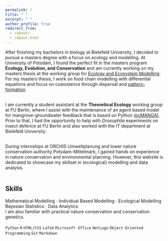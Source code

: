 ```yaml
---
permalink: /
title: " "
excerpt: " "
author_profile: true
redirect_from: 
  - /about/
  - /about.html
---
```


After finishing my bachelors in biology at Bielefeld University, I decided to pursue a masters degree with a focus on ecology and modelling. At University of Potsdam, I found the perfect fit in the masters program **Ecology, Evolution, and Conservation** and am currently working on my masters thesis at the working group for [Ecology and Ecosystem Modelling](https://www.uni-potsdam.de/en/ibb-ecology/overview).  
For my masters thesis, I work on food chain modelling with differential equations and focus on coexistence through dispersal and [pattern-formation](https://onlinelibrary.wiley.com/doi/full/10.1111/ele.13880).  
<br>

I am currently a student assistant at the **Theoretical Ecology** working group at FU Berlin, where I assist with the maintenance of an agent based model for mangrove-groundwater feedback that is based on Python [(pyMANGA)](https://pymanga.netlify.app/). Prior to that, I had the opportunity to help with *Drosophila* experiments on insect defence at FU Berlin and also worked with the IT department at Bielefeld University.   
<br>

During internships at ORCHIS Umweltplanung and lower nature conservation authority Potsdam-Mittelmark, I gained hands on experience in nature conservation and environmental planning. However, this website is dedicated to showcase my skillset in (ecological) modelling and data analysis.  
<br>

## Skills 

Mathematical Modelling $\cdot$ Individual Based Modelling $\cdot$ Ecological Modelling  
Bayesian Statistics $\cdot$ Data Analytics   
I am also familiar with practical nature conservation and conservation genetics.     
<br>
`Python` `R` `HTML/CSS` `LaTeX` `Microsoft Office` `NetLogo` `Object-Oriented Programming` `Git` `Markdown` 
